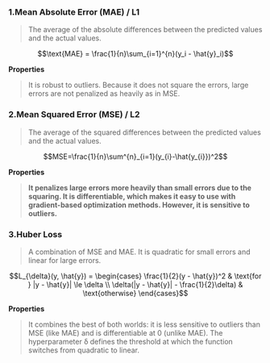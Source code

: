 ### 1.Mean Absolute Error (MAE) / L1

>The average of the absolute differences between the predicted values and the actual values.

$$\text{MAE} = \frac{1}{n}\sum_{i=1}^{n}(y_i - \hat{y}_i)$$

**Properties**

>It is robust to outliers. Because it does not square the errors, large errors are not penalized as heavily as in MSE.


### 2.Mean Squared Error (MSE) / L2

>The average of the squared differences between the predicted values and the actual values.

$$MSE=\frac{1}{n}\sum^{n}_{i=1}(y_{i}-\hat{y_{i}})^2$$

**Properties**

>**It penalizes large errors more heavily than small errors due to the squaring. It is differentiable, which makes it easy to use with gradient-based optimization methods. However, it is sensitive to outliers.**


### 3.Huber Loss

>A combination of MSE and MAE. It is quadratic for small errors and linear for large errors.

$$L_{\delta}(y, \hat{y}) = \begin{cases} \frac{1}{2}(y - \hat{y})^2 & \text{for } |y - \hat{y}| \le \delta \\ \delta(|y - \hat{y}| - \frac{1}{2}\delta) & \text{otherwise} \end{cases}$$

**Properties**

>It combines the best of both worlds: it is less sensitive to outliers than MSE (like MAE) and is differentiable at 0 (unlike MAE). The hyperparameter δ defines the threshold at which the function switches from quadratic to linear.


